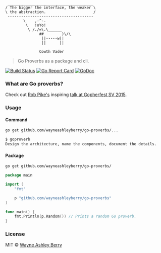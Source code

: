 ```
 ______________________________________
/ The bigger the interface, the weaker \
\ the abstraction.                     /
 --------------------------------------
        \    ,-^-.
         \   !oYo!
          \ /./=\.\______
               ##        )\/\
                ||-----w||
                ||      ||

               Cowth Vader
```

> Go Proverbs as a package and cli.

[![Build Status](https://travis-ci.org/wayneashleyberry/go-proverbs.svg?branch=master)](https://travis-ci.org/wayneashleyberry/go-proverbs)
[![Go Report Card](https://goreportcard.com/badge/github.com/wayneashleyberry/go-proverbs)](https://goreportcard.com/report/github.com/wayneashleyberry/go-proverbs)
[![GoDoc](https://godoc.org/github.com/wayneashleyberry/go-proverbs?status.svg)](https://godoc.org/github.com/wayneashleyberry/go-proverbs)

### What are Go proverbs?

Check out [Rob Pike's](https://twitter.com/rob_pike) inspiring [talk at Gopherfest SV 2015](https://www.youtube.com/watch?v=PAAkCSZUG1c).

### Usage

#### Command

```sh
go get github.com/wayneashleyberry/go-proverbs/...
```

```sh
$ goproverb
Design the architecture, name the components, document the details.
```

#### Package

```sh
go get github.com/wayneashleyberry/go-proverbs/
```

```go
package main

import (
	"fmt"

	p "github.com/wayneashleyberry/go-proverbs"
)

func main() {
	fmt.Println(p.Random()) // Prints a random Go proverb.
}
```

### License

MIT © [Wayne Ashley Berry](https://wayne.cloud)
